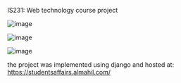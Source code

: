 IS231: Web technology course project 

![image](https://github.com/Almahil249/studentsaffairs1/assets/106696203/1314f8ed-d866-452a-97a9-6d1145347b4d)

![image](https://github.com/Almahil249/studentsaffairs1/assets/106696203/ccec1356-852d-4446-a425-b3a3beff2d0f)

![image](https://github.com/Almahil249/studentsaffairs1/assets/106696203/d8d8e866-46df-4758-9bbf-f3608303452a)

the project was implemented using django and hosted at: https://studentsaffairs.almahil.com/
